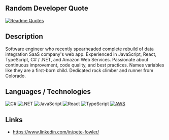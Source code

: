 ## Random Developer Quote
[![Readme Quotes](https://quotes-github-readme.vercel.app/api?type=horizontal&theme=dark)](https://github.com/piyushsuthar/github-readme-quotes)

## Description
Software engineer who recently spearheaded complete rebuild of data integration SaaS company's web app. Experienced in JavaScript, React, TypeScript, C# / .NET, and Amazon Web Services. Passionate about continuous improvement, code quality, and best practices. Names variables like they are a first-born child. Dedicated rock climber and runner from Colorado.

## Languages / Technologies
![C#](https://img.shields.io/badge/C%23-239120?style=for-the-badge&logo=c-sharp&logoColor=white) ![.NET](https://img.shields.io/badge/.NET-512BD4?style=for-the-badge&logo=dotnet&logoColor=white) ![JavaScript](https://img.shields.io/badge/JavaScript-323330?style=for-the-badge&logo=javascript&logoColor=F7DF1E) ![React](https://img.shields.io/badge/React-20232A?style=for-the-badge&logo=react&logoColor=61DAFB) ![TypeScript](https://img.shields.io/badge/TypeScript-007ACC?style=for-the-badge&logo=typescript&logoColor=white) [![AWS](https://img.shields.io/badge/AWS-%23FF9900.svg?style=for-the-badge&logo=amazon-web-services&logoColor=white)](#)

## Links
- https://www.linkedin.com/in/pete-fowler/
